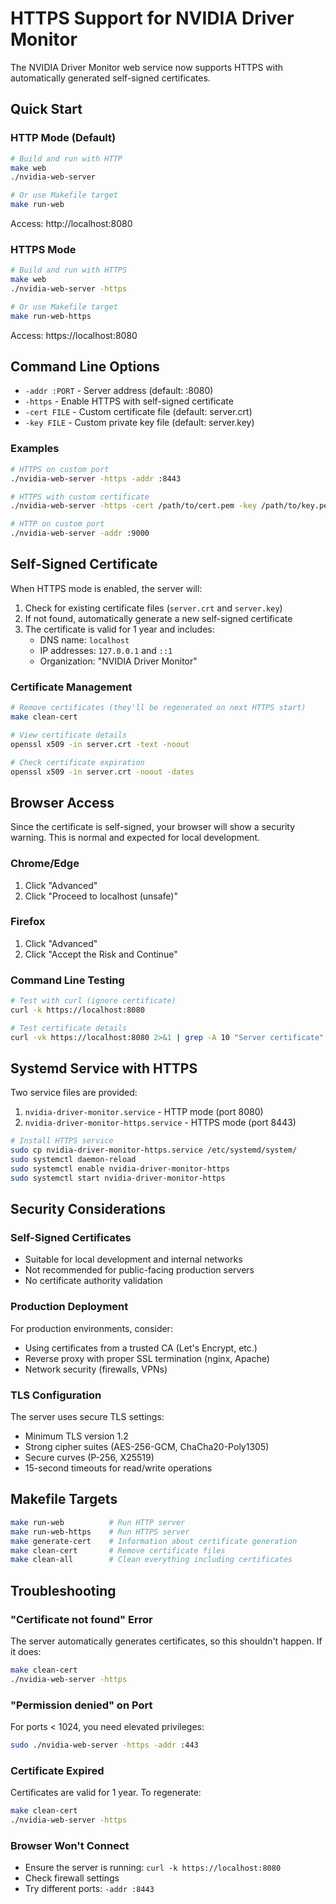 # HTTPS Support for NVIDIA Driver Monitor

The NVIDIA Driver Monitor web service now supports HTTPS with automatically generated self-signed certificates.

## Quick Start

### HTTP Mode (Default)
```bash
# Build and run with HTTP
make web
./nvidia-web-server

# Or use Makefile target
make run-web
```
Access: http://localhost:8080

### HTTPS Mode
```bash
# Build and run with HTTPS
make web
./nvidia-web-server -https

# Or use Makefile target
make run-web-https
```
Access: https://localhost:8080

## Command Line Options

- `-addr :PORT` - Server address (default: :8080)
- `-https` - Enable HTTPS with self-signed certificate
- `-cert FILE` - Custom certificate file (default: server.crt)
- `-key FILE` - Custom private key file (default: server.key)

### Examples
```bash
# HTTPS on custom port
./nvidia-web-server -https -addr :8443

# HTTPS with custom certificate
./nvidia-web-server -https -cert /path/to/cert.pem -key /path/to/key.pem

# HTTP on custom port
./nvidia-web-server -addr :9000
```

## Self-Signed Certificate

When HTTPS mode is enabled, the server will:

1. Check for existing certificate files (`server.crt` and `server.key`)
2. If not found, automatically generate a new self-signed certificate
3. The certificate is valid for 1 year and includes:
   - DNS name: `localhost`
   - IP addresses: `127.0.0.1` and `::1`
   - Organization: "NVIDIA Driver Monitor"

### Certificate Management

```bash
# Remove certificates (they'll be regenerated on next HTTPS start)
make clean-cert

# View certificate details
openssl x509 -in server.crt -text -noout

# Check certificate expiration
openssl x509 -in server.crt -noout -dates
```

## Browser Access

Since the certificate is self-signed, your browser will show a security warning. This is normal and expected for local development.

### Chrome/Edge
1. Click "Advanced"
2. Click "Proceed to localhost (unsafe)"

### Firefox
1. Click "Advanced"
2. Click "Accept the Risk and Continue"

### Command Line Testing
```bash
# Test with curl (ignore certificate)
curl -k https://localhost:8080

# Test certificate details
curl -vk https://localhost:8080 2>&1 | grep -A 10 "Server certificate"
```

## Systemd Service with HTTPS

Two service files are provided:

1. `nvidia-driver-monitor.service` - HTTP mode (port 8080)
2. `nvidia-driver-monitor-https.service` - HTTPS mode (port 8443)

```bash
# Install HTTPS service
sudo cp nvidia-driver-monitor-https.service /etc/systemd/system/
sudo systemctl daemon-reload
sudo systemctl enable nvidia-driver-monitor-https
sudo systemctl start nvidia-driver-monitor-https
```

## Security Considerations

### Self-Signed Certificates
- Suitable for local development and internal networks
- Not recommended for public-facing production servers
- No certificate authority validation

### Production Deployment
For production environments, consider:
- Using certificates from a trusted CA (Let's Encrypt, etc.)
- Reverse proxy with proper SSL termination (nginx, Apache)
- Network security (firewalls, VPNs)

### TLS Configuration
The server uses secure TLS settings:
- Minimum TLS version 1.2
- Strong cipher suites (AES-256-GCM, ChaCha20-Poly1305)
- Secure curves (P-256, X25519)
- 15-second timeouts for read/write operations

## Makefile Targets

```bash
make run-web          # Run HTTP server
make run-web-https    # Run HTTPS server
make generate-cert    # Information about certificate generation
make clean-cert       # Remove certificate files
make clean-all        # Clean everything including certificates
```

## Troubleshooting

### "Certificate not found" Error
The server automatically generates certificates, so this shouldn't happen. If it does:
```bash
make clean-cert
./nvidia-web-server -https
```

### "Permission denied" on Port
For ports < 1024, you need elevated privileges:
```bash
sudo ./nvidia-web-server -https -addr :443
```

### Certificate Expired
Certificates are valid for 1 year. To regenerate:
```bash
make clean-cert
./nvidia-web-server -https
```

### Browser Won't Connect
- Ensure the server is running: `curl -k https://localhost:8080`
- Check firewall settings
- Try different ports: `-addr :8443`
